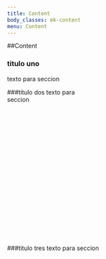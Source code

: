 ```yaml
---
title: Content
body_classes: mk-content
menu: Content
---
```


##Content

<div><h3>titulo uno</h3>
<p>texto para seccion</p>
</div>
<div class="img-content-d" style="float:right;background-size:cover;width:300px;height:300px;background-image:url('home/_content/editar_plugin.png');"></div>

###titulo dos
texto para seccion

<div class="img-content-l" style="background-size:cover;width:300px;height:300px;background-image:url('home/_content/editar_plugin_2.png');"></div>

###titulo tres
texto para seccion

<div class="img-content-d" style="background-size:cover;width:300px;height:300px;background-image:url('home/_content/editar_zona.png');"></div>
